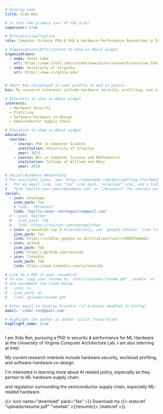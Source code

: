 ```yaml
---
# Display name
title: Xida Ren

# Is this the primary user of the site?
superuser: true

# Role/position/tagline
role: Computer Science PhD @ UVA & Hardware Performance Researcher @ Intel

# Organizations/Affiliations to show in About widget
organizations:
  - name: Intel Labs
    url: https://www.intel.com/content/www/us/en/research/overview.html
  - name: University of Virginia
    url: https://www.virginia.edu/
  

# Short bio (displayed in user profile at end of posts)
bio: My research interests include hardware security, profiling, and software-hardware co-design.

# Interests to show in About widget
interests:
  - Hardware Security
  - Profiling
  - Software-hardware co-design
  - Semiconductor Supply Chain

# Education to show in About widget
education:
  courses:
    - course: PhD in Computer Science
      institution: University of Virginia
      year: 2023
    - course: BSc in Computer Science and Mathematics
      institution: College of William and Mary
      year: 2019

# Social/Academic Networking
# For available icons, see: https://wowchemy.com/docs/getting-started/page-builder/#icons
#   For an email link, use "fas" icon pack, "envelope" icon, and a link in the
#   form "mailto:your-email@example.com" or "/#contact" for contact widget.
social:
  - icon: envelope
    icon_pack: fas
    # link: '/#contact'
    link: "mailto:cedar.ren+hugosite@gmail.com"
  # - icon: twitter
  #   icon_pack: fab
  #   link: https://twitter.com/GeorgeCushen
  - icon: graduation-cap # Alternatively, use `google-scholar` icon from `ai` icon pack
    icon_pack: fas
    link: https://scholar.google.co.uk/citations?user=v3MIOTkAAAAJ
  - icon: github
    icon_pack: fab
    link: https://github.com/renxida
  - icon: linkedin
    icon_pack: fab
    link: https://www.linkedin.com/in/renxida

# Link to a PDF of your resume/CV.
# To use: copy your resume to `static/uploads/resume.pdf`, enable `ai` icons in `params.toml`,
# and uncomment the lines below.
# - icon: cv
#   icon_pack: ai
#   link: uploads/resume.pdf

# Enter email to display Gravatar (if Gravatar enabled in Config)
email: 'cedar.ren@gmail.com'

# Highlight the author in author lists? (true/false)
highlight_name: true
---
```


I am Xida Ren, pursuing a PhD in security & performance for ML Hardware at the University of Virginia Computer Architecture Lab. I am also interning at Intel.

My current research interests include hardware security, workload profiling, and software-hardware co-design.

I'm interested in learning more about AI related policy, especially as they pertain to ML hardware supply chain.

and regulation surrounding the semiconductor supply chain, especially ML-related hardware.

{{< icon name="download" pack="fas" >}} Download my {{< staticref "uploads/resume.pdf" "newtab" >}}resumé{{< /staticref >}}.

